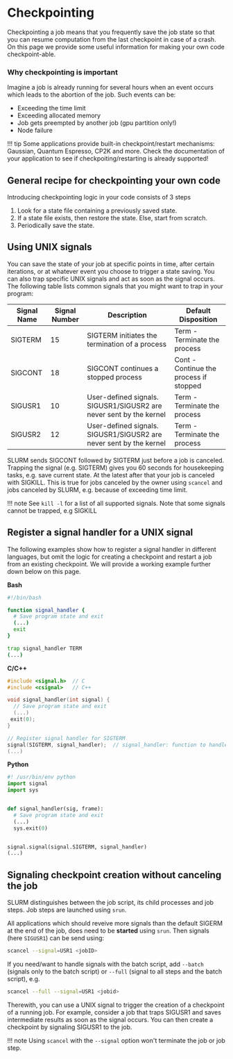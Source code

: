 # Checkpointing

Checkpointing a job means that you frequently save the job state so that you can resume computation from the last checkpoint in case of a crash. On this page we provide some useful information for making your own code checkpoint-able.

### Why checkpointing is important

Imagine a job is already running for several hours when an event occurs which leads to the abortion of the job. Such events can be:

* Exceeding the time limit
* Exceeding allocated memory
* Job gets preempted by another job (gpu partition only!)
* Node failure


!!! tip
    Some applications provide built-in checkpoint/restart mechanisms: Gaussian, Quantum Espresso, CP2K and more. Check the documentation of your application to see if checkpoiting/restarting is already supported!

## General recipe for checkpointing your own code

Introducing checkpointing logic in your code consists of 3 steps

1. Look for a state file containing a previously saved state.
2. If a state file exists, then restore the state. Else, start from scratch.
3. Periodically save the state.

## Using UNIX signals

You can save the state of your job at specific points in time, after certain iterations, or at whatever event you choose to trigger a state saving. You can also trap specific UNIX signals and act as soon as the signal occurs. The following table lists common signals that you might want to trap in your program:

| Signal Name | Signal Number | Description | Default Disposition | 
|-------------|---------------|-------------|---------------------|
| SIGTERM     | 15            | SIGTERM initiates the termination of a process | Term - Terminate the process |
| SIGCONT     | 18            | SIGCONT continues a stopped process | Cont - Continue the process if stopped |
| SIGUSR1     | 10            | User-defined signals. SIGUSR1/SIGUSR2 are never sent by the kernel | Term - Terminate the process |
| SIGUSR2     | 12            | User-defined signals. SIGUSR1/SIGUSR2 are never sent by the kernel | Term - Terminate the process |

SLURM sends SIGCONT followed by SIGTERM just before a job is canceled. Trapping the signal (e.g. SIGTERM) gives you 60 seconds for housekeeping tasks, e.g. save current state. At the latest after that your job is canceled with SIGKILL. This is true for jobs canceled by the owner using `scancel` and jobs canceled by SLURM, e.g. because of exceeding time limit.

!!! note
    See `kill -l` for a list of all supported signals. Note that some signals cannot be trapped, e.g SIGKILL

## Register a signal handler for a UNIX signal

The following examples show how to register a signal handler in different languages, but omit the logic for creating a checkpoint and restart a job from an existing checkpoint. We will provide a working example further down below on this page.


**Bash**

```Bash
#!/bin/bash

function signal_handler {
  # Save program state and exit
  (...)
  exit
}

trap signal_handler TERM
(...)
```


**C/C++**

```C++
#include <signal.h>  // C
#include <csignal>   // C++

void signal_handler(int signal) {
  // Save program state and exit
  (...)
 exit(0);
}

// Register signal handler for SIGTERM
signal(SIGTERM, signal_handler);  // signal_handler: function to handle signal
(...)
```

**Python**

```Python
#! /usr/bin/env python
import signal
import sys


def signal_handler(sig, frame):
  # Save program state and exit
  (...)
  sys.exit(0)


signal.signal(signal.SIGTERM, signal_handler)
(...)
```

## Signaling checkpoint creation without canceling the job

SLURM distinguishes between the job script, its child processes and job steps. Job steps are launched using `srun`. 

All applications which should reveive more signals than the default SIGERM at the end of the job, does need to be **started** using `srun`. Then signals (here `SIGUSR1`) can be send using:

```Bash
scancel --signal=USR1 <jobID>
```

If you need/want to handle signals with the batch script, add `--batch` (signals only to the batch script) or `--full` (signal to all steps and the batch script), e.g.

```Bash
scancel --full --signal=USR1 <jobid>
```

Therewith, you can use a UNIX signal to trigger the creation of a checkpoint of a running job. For example, consider a job that traps SIGUSR1 and saves intermediate results as soon as the signal occurs. You can then create a checkpoint by signaling SIGUSR1 to the job.

!!! note
    Using `scancel` with the `--signal` option won't terminate the job or job step.







